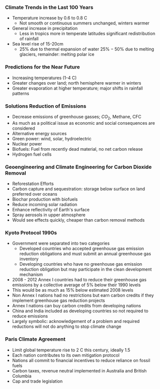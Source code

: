 ### Climate Trends in the Last 100 Years
- Temperature increase by 0.6 to 0.8 C
	- Not smooth or continuous summers unchanged, winters warmer
- General increase in precipitation
	- Less in tropics more in temperate latitudes significant redistribution of rainfall
- Sea level rise of 15-20cm
	- $25\%$ due to thermal expansion of water $25\%-50\%$ due to melting glaciers, remainder: melting polar ice
### Predictions for the Near Future
- Increasing temperatures (1-4 C)
- Greater changes over land; north hemisphere warmer in winters
- Greater evaporation at higher temperature; major shifts in rainfall patterns
### Solutions Reduction of Emissions
- Decrease emissions of greenhouse gasses; $CO_2$, Methane, CFC
- As much as a political issue as economic and social consequences are considered
- Alternative energy sources
- Green power: wind, solar, hydroelectric
- Nuclear power
- Biofuels: Fuel from recently dead material, no net carbon release
- Hydrogen fuel cells
### Geoengineering and Climate Engineering for Carbon Dioxide Removal
- Reforestation Efforts
- Carbon capture and sequestration: storage below surface on land preferred over oceans
- Biochar production with biofuels
- Reduce incoming solar radiation 
- Enhance reflectivity of Earth's surface
- Spray aerosols in upper atmosphere
- Would see effects quickly, cheaper than carbon removal methods
### Kyoto Protocol 1990s
- Government were separated into two categories
	- Developed countries who accepted greenhouse gas emission reduction obligations and must submit an annual greenhouse gas inventory
	- Developing countries who have no greenhouse gas emission reduction obligation but may participate in the clean development mechanism
- 2008 - 2012 Annex I countries had to reduce their greenhouse gas emissions by a collective average of $5\%$ below their 1990 levels
- This would be as much as $15\%$ below estimated 2008 levels
- Non Annex I nations had no restrictions but earn carbon credits if they implement greenhouse gas reduction projects
- Annex I nations can buy carbon credits from developing nations
- China and India included as developing countries so not required to reduce emissions
- Largely symbolic: acknowledgement of a problem and required reductions will not do anything to stop climate change
### Paris Climate Agreement
- Limit global temperature rise to 2 C this century, ideally 1.5
- Each nation contributes to its own mitigation protocol
- Nations all commit to financial incentives to reduce reliance on fossil fuels
- Carbon taxes, revenue neutral implemented in Australia and British Columbia
- Cap and trade legislation